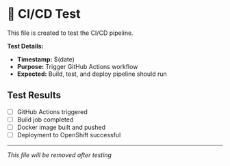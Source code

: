 # 🧪 CI/CD Test

This file is created to test the CI/CD pipeline.

**Test Details:**
- **Timestamp:** $(date)
- **Purpose:** Trigger GitHub Actions workflow
- **Expected:** Build, test, and deploy pipeline should run

## Test Results
- [ ] GitHub Actions triggered
- [ ] Build job completed
- [ ] Docker image built and pushed
- [ ] Deployment to OpenShift successful

---
*This file will be removed after testing*
